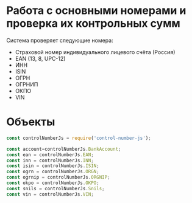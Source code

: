 # Работа с основными номерами и проверка их контрольных сумм

Система проверяет следующие номера:

- Страховой номер индивидуального лицевого счёта (Россия)
- EAN (13, 8, UPC-12)
- ИНН
- ISIN
- ОГРН
- ОГРНИП
- ОКПО
- VIN

# Объекты

```javascript
const controlNumberJs = require('control-number-js');

const account=controlNumberJs.BankAccount;
const ean = controlNumberJs.EAN;
const inn = controlNumberJs.INN;
const isin = controlNumberJs.ISIN;
const ogrn = controlNumberJs.ORGN;
const ogrnip = controlNumberJs.ORGNIP;
const okpo = controlNumberJs.OKPO;
const snils = controlNumberJs.Snils;
const vin = controlNumberJs.VIN;
```